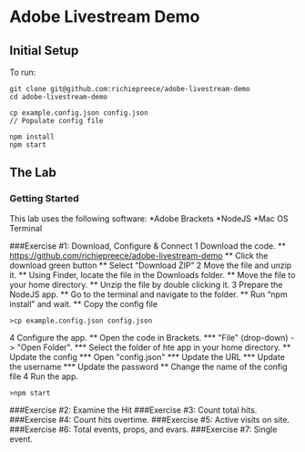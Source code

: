 # Adobe Livestream Demo

## Initial Setup
To run:
```
git clone git@github.com:richiepreece/adobe-livestream-demo
cd adobe-livestream-demo

cp example.config.json config.json
// Populate config file

npm install
npm start
```

## The Lab
### Getting Started
This lab uses the following software:
*Adobe Brackets
*NodeJS
*Mac OS Terminal

###Exercise #1: Download, Configure & Connect
1 Download the code.
** https://github.com/richiepreece/adobe-livestream-demo
** Click the download green button
** Select “Download ZIP”
2 Move the file and unzip it.
** Using Finder, locate the file in the Downloads folder.
** Move the file to your home directory.
** Unzip the file by double clicking it.
3 Prepare the NodeJS app.
** Go to the terminal and navigate to the folder.
** Run “npm install” and wait.
** Copy the config file
```
>cp example.config.json config.json
```
4 Configure the app.
** Open the code in Brackets.
*** "File" (drop-down) -> "Open Folder".
*** Select the folder of hte app in your home directory.
** Update the config
*** Open "config.json"
*** Update the URL
*** Update the username
*** Update the password
** Change the name of the config file
4 Run the app.
```
>npm start
```

###Exercise #2: Examine the Hit
###Exercise #3: Count total hits.
###Exercise #4: Count hits overtime.
###Exercise #5: Active visits on site.
###Exercise #6: Total events, props, and evars.
###Exercise #7: Single event.


